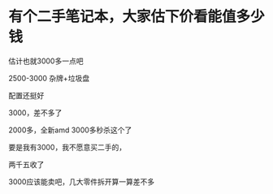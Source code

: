 # 有个二手笔记本，大家估下价看能值多少钱


估计也就3000多一点吧<img id="aimg_PTTRl" onclick="zoom(this, this.src, 0, 0, 0)" class="zoom" src="https://cdn.jsdelivr.net/gh/hishis/forum-master/public/images/patch.gif" onmouseover="img_onmouseoverfunc(this)" onload="thumbImg(this)" border="0" alt="" />

2500-3000 杂牌+垃圾盘

配置还挺好&nbsp;&nbsp;

3000，差不多了

2000多，全新amd 3000多秒杀这个了

要是我有3000，我不愿意买二手的，

两千五收了

3000应该能卖吧，几大零件拆开算一算差不多
